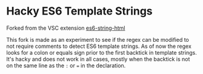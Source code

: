 # Hacky ES6 Template Strings
Forked from the VSC extension [es6-string-html](https://github.com/mydesireiscoma/es6-string-html)

This fork is made as an experiment to see if the regex can be modified to not require comments to detect ES6 template strings. As of now the regex looks for a colon or equals sign prior to the first backtick in template strings. It's hacky and does not work in all cases, mostly when the backtick is not on the same line as the `:` or `=` in the declaration.